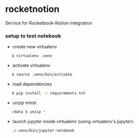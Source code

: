 # rocketnotion
Service for Rocketbook-Notion integration

### setup to test notebook
* create new virtualenv
```bash
   $ virtualenv .venv
```

* activate virtualenv
```bash
   $ source .venv/bin/activate
```

* load dependencies
```bash
   $ pip install -r requirements.txt
```

* unzip mnist
```bash
   /data $ unzip *
```

* launch jupyter inside virtualenv (using virtualenv's jupyter):
```bash
   ./.venv/bin/jupyter-notebook
```
